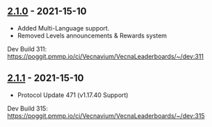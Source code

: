 ## [2.1.0](https://github.com/Vecnavium/VecnaLeaderboards/releases/tag/v2.1.0) - 2021-15-10

- Added Multi-Language support.
- Removed Levels announcements & Rewards system


Dev Build 311: https://poggit.pmmp.io/ci/Vecnavium/VecnaLeaderboards/~/dev:311

## [2.1.1](https://github.com/Vecnavium/VecnaLeaderboards/releases/tag/v2.1.1) - 2021-15-10

- Protocol Update 471 (v1.17.40 Support)


Dev Build 315: https://poggit.pmmp.io/ci/Vecnavium/VecnaLeaderboards/~/dev:315